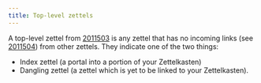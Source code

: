 ```yaml
---
title: Top-level zettels
---
```


A top-level zettel from [2011503](zcf://graph-view) is any zettel that has no incoming links (see [2011504](zcf://linking)) from other zettels. They indicate one of the two things:

- Index zettel (a portal into a portion of your Zettelkasten)
- Dangling zettel (a zettel which is yet to be linked to your Zettelkasten).

